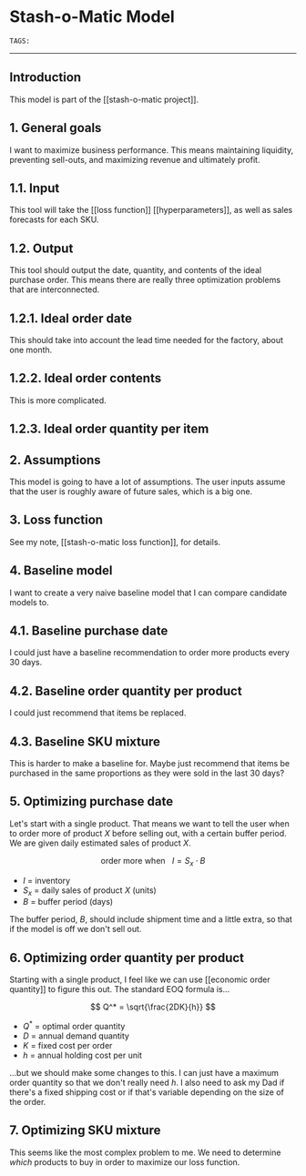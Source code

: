# Stash-o-Matic Model
`TAGS:` 

---
## Introduction
This model is part of the [[stash-o-matic project]]. 

## 1. General goals
I want to maximize business performance. This means maintaining liquidity, preventing sell-outs, and maximizing revenue and ultimately profit. 

## 1.1. Input
This tool will take the [[loss function]] [[hyperparameters]], as well as sales forecasts for each SKU. 

## 1.2. Output
This tool should output the date, quantity, and contents of the ideal purchase order. This means there are really three optimization problems that are interconnected. 

## 1.2.1. Ideal order date
This should take into account the lead time needed for the factory, about one month. 

## 1.2.2. Ideal order contents
This is more complicated. 

## 1.2.3. Ideal order quantity per item

## 2. Assumptions
This model is going to have a lot of assumptions. The user inputs assume that the user is roughly aware of future sales, which is a big one.

## 3. Loss function
See my note, [[stash-o-matic loss function]], for details. 

## 4. Baseline model
I want to create a very naive baseline model that I can compare candidate models to. 

## 4.1. Baseline purchase date
I could just have a baseline recommendation to order more products every 30 days. 

## 4.2. Baseline order quantity per product
I could just recommend that items be replaced.

## 4.3. Baseline SKU mixture
This is harder to make a baseline for. Maybe just recommend that items be purchased in the same proportions as they were sold in the last 30 days?

## 5. Optimizing purchase date
Let's start with a single product. That means we want to tell the user when to order more of product $X$ before selling out, with a certain buffer period. We are given daily estimated sales of product $X$. 

$$
\text{order more when} \ \ \ I = S_x \cdot B
$$

- $I$ = inventory
- $S_x$ = daily sales of product $X$ (units)
- $B$ = buffer period (days)

The buffer period, $B$, should include shipment time and a little extra, so that if the model is off we don't sell out. 

## 6. Optimizing order quantity per product
Starting with a single product, I feel like we can use [[economic order quantity]] to figure this out. The standard EOQ formula is...

$$
Q^* = \sqrt{\frac{2DK}{h}}
$$

- $Q^*$ = optimal order quantity
- $D$ = annual demand quantity
- $K$ = fixed cost per order
- $h$ = annual holding cost per unit

...but we should make some changes to this. I can just have a maximum order quantity so that we don't really need $h$. I also need to ask my Dad if there's a fixed shipping cost or if that's variable depending on the size of the order. 

## 7. Optimizing SKU mixture
This seems like the most complex problem to me. We need to determine *which* products to buy in order to maximize our loss function. 